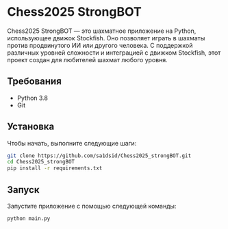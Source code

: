 # Chess2025 StrongBOT

Chess2025 StrongBOT — это шахматное приложение на Python, использующее движок Stockfish. Оно позволяет играть в шахматы против продвинутого ИИ или другого человека. С поддержкой различных уровней сложности и интеграцией с движком Stockfish, этот проект создан для любителей шахмат любого уровня.


## Требования

- Python 3.8
- Git

## Установка

Чтобы начать, выполните следующие шаги:

```bash
git clone https://github.com/sa1dsid/Chess2025_strongBOT.git
cd Chess2025_strongBOT
pip install -r requirements.txt
```

## Запуск

Запустите приложение с помощью следующей команды:

```bash
python main.py
```
